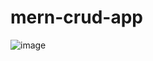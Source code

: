 # mern-crud-app
![image](https://user-images.githubusercontent.com/65794951/188299251-8d83720c-607c-4ff6-a01a-e3a1d018552f.png)
